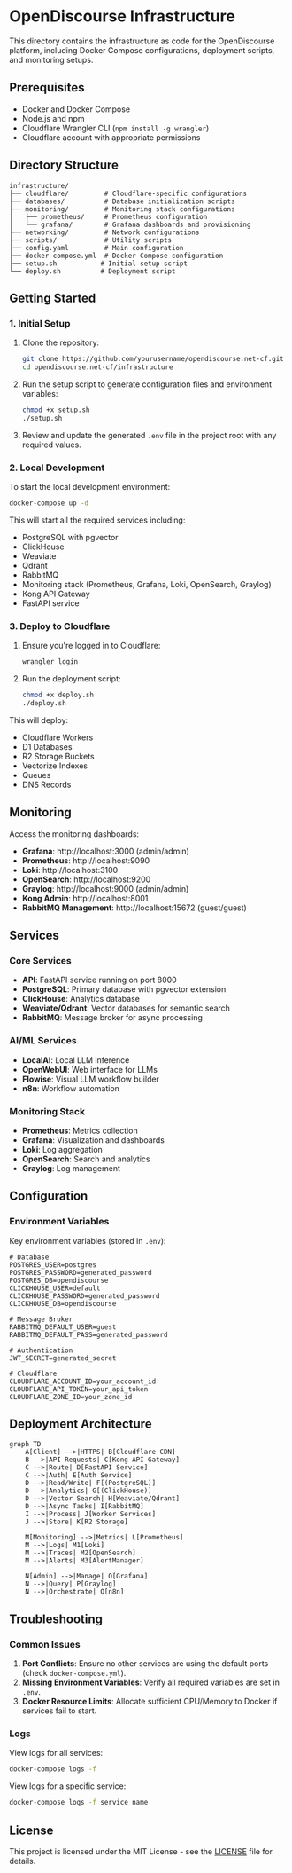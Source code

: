# OpenDiscourse Infrastructure

This directory contains the infrastructure as code for the OpenDiscourse platform, including Docker Compose configurations, deployment scripts, and monitoring setups.

## Prerequisites

- Docker and Docker Compose
- Node.js and npm
- Cloudflare Wrangler CLI (`npm install -g wrangler`)
- Cloudflare account with appropriate permissions

## Directory Structure

```
infrastructure/
├── cloudflare/         # Cloudflare-specific configurations
├── databases/          # Database initialization scripts
├── monitoring/         # Monitoring stack configurations
│   ├── prometheus/     # Prometheus configuration
│   └── grafana/        # Grafana dashboards and provisioning
├── networking/         # Network configurations
├── scripts/            # Utility scripts
├── config.yaml         # Main configuration
├── docker-compose.yml  # Docker Compose configuration
├── setup.sh           # Initial setup script
└── deploy.sh          # Deployment script
```

## Getting Started

### 1. Initial Setup

1. Clone the repository:
   ```bash
   git clone https://github.com/yourusername/opendiscourse.net-cf.git
   cd opendiscourse.net-cf/infrastructure
   ```

2. Run the setup script to generate configuration files and environment variables:
   ```bash
   chmod +x setup.sh
   ./setup.sh
   ```

3. Review and update the generated `.env` file in the project root with any required values.

### 2. Local Development

To start the local development environment:

```bash
docker-compose up -d
```

This will start all the required services including:
- PostgreSQL with pgvector
- ClickHouse
- Weaviate
- Qdrant
- RabbitMQ
- Monitoring stack (Prometheus, Grafana, Loki, OpenSearch, Graylog)
- Kong API Gateway
- FastAPI service

### 3. Deploy to Cloudflare

1. Ensure you're logged in to Cloudflare:
   ```bash
   wrangler login
   ```

2. Run the deployment script:
   ```bash
   chmod +x deploy.sh
   ./deploy.sh
   ```

This will deploy:
- Cloudflare Workers
- D1 Databases
- R2 Storage Buckets
- Vectorize Indexes
- Queues
- DNS Records

## Monitoring

Access the monitoring dashboards:

- **Grafana**: http://localhost:3000 (admin/admin)
- **Prometheus**: http://localhost:9090
- **Loki**: http://localhost:3100
- **OpenSearch**: http://localhost:9200
- **Graylog**: http://localhost:9000 (admin/admin)
- **Kong Admin**: http://localhost:8001
- **RabbitMQ Management**: http://localhost:15672 (guest/guest)

## Services

### Core Services

- **API**: FastAPI service running on port 8000
- **PostgreSQL**: Primary database with pgvector extension
- **ClickHouse**: Analytics database
- **Weaviate/Qdrant**: Vector databases for semantic search
- **RabbitMQ**: Message broker for async processing

### AI/ML Services

- **LocalAI**: Local LLM inference
- **OpenWebUI**: Web interface for LLMs
- **Flowise**: Visual LLM workflow builder
- **n8n**: Workflow automation

### Monitoring Stack

- **Prometheus**: Metrics collection
- **Grafana**: Visualization and dashboards
- **Loki**: Log aggregation
- **OpenSearch**: Search and analytics
- **Graylog**: Log management

## Configuration

### Environment Variables

Key environment variables (stored in `.env`):

```
# Database
POSTGRES_USER=postgres
POSTGRES_PASSWORD=generated_password
POSTGRES_DB=opendiscourse
CLICKHOUSE_USER=default
CLICKHOUSE_PASSWORD=generated_password
CLICKHOUSE_DB=opendiscourse

# Message Broker
RABBITMQ_DEFAULT_USER=guest
RABBITMQ_DEFAULT_PASS=generated_password

# Authentication
JWT_SECRET=generated_secret

# Cloudflare
CLOUDFLARE_ACCOUNT_ID=your_account_id
CLOUDFLARE_API_TOKEN=your_api_token
CLOUDFLARE_ZONE_ID=your_zone_id
```

## Deployment Architecture

```mermaid
graph TD
    A[Client] -->|HTTPS| B[Cloudflare CDN]
    B -->|API Requests| C[Kong API Gateway]
    C -->|Route| D[FastAPI Service]
    C -->|Auth| E[Auth Service]
    D -->|Read/Write| F[(PostgreSQL)]
    D -->|Analytics| G[(ClickHouse)]
    D -->|Vector Search| H[Weaviate/Qdrant]
    D -->|Async Tasks| I[RabbitMQ]
    I -->|Process| J[Worker Services]
    J -->|Store| K[R2 Storage]
    
    M[Monitoring] -->|Metrics| L[Prometheus]
    M -->|Logs| M1[Loki]
    M -->|Traces| M2[OpenSearch]
    M -->|Alerts| M3[AlertManager]
    
    N[Admin] -->|Manage| O[Grafana]
    N -->|Query| P[Graylog]
    N -->|Orchestrate| Q[n8n]
```

## Troubleshooting

### Common Issues

1. **Port Conflicts**: Ensure no other services are using the default ports (check `docker-compose.yml`).
2. **Missing Environment Variables**: Verify all required variables are set in `.env`.
3. **Docker Resource Limits**: Allocate sufficient CPU/Memory to Docker if services fail to start.

### Logs

View logs for all services:
```bash
docker-compose logs -f
```

View logs for a specific service:
```bash
docker-compose logs -f service_name
```

## License

This project is licensed under the MIT License - see the [LICENSE](../LICENSE) file for details.
